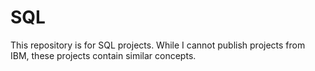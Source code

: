 # SQL
This repository is for SQL projects.  While I cannot publish projects from IBM, these projects contain similar concepts.
